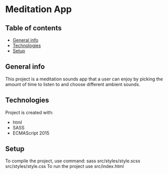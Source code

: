 # **Meditation App**

## Table of contents

- [General info](#general-info)
- [Technologies](#technologies)
- [Setup](#setup)

## General info

This project is a meditation sounds app that a user can enjoy by picking the amount of time to listen to and choose different ambient sounds.

## Technologies

Project is created with:

- html
- SASS
- ECMAScript 2015

## Setup

To compile the project, use command: sass src/styles/style.scss src/styles/style.css
To run the project use src/index.html
